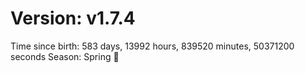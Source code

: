 # Version: v1.7.4
Time since birth: 583 days, 13992 hours, 839520 minutes, 50371200 seconds
Season: Spring 🌸

